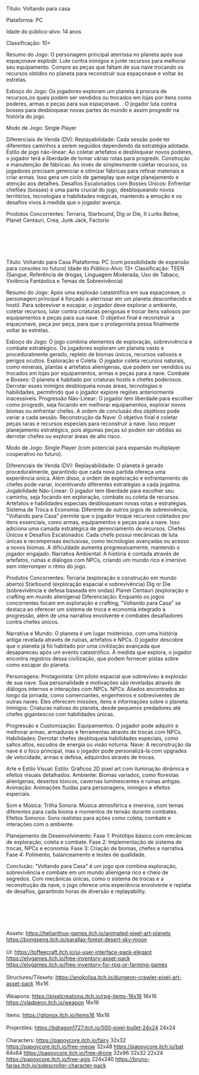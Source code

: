 Título: Voltando para casa

Plataforma: PC

Idade do público-alvo: 14 anos

Classificação: 10+

Resumo do Jogo:
O personagem principal aterrissa no planeta após sua espaçonave explodir. Lute contra inimigos e junte recursos para melhorar seu equipamento. Compre as peças que faltam de sua nave trocando os recursos obtidos no planeta para reconstruir sua espaçonave e voltar às estrelas.

Esboço do Jogo:
Os jogadores exploram um planeta à procura de recursos,os quais podem ser vendidos ou trocados em lojas por itens como poderes, armas e peças para sua espaçonave.
. O jogador luta contra bosses para desbloquear novas partes do mundo e assim progredir na história do jogo.

Modo de Jogo: Single Player

Diferenciais de Venda (DV): 
Replayabilidade: Cada sessão pode ter diferentes caminhos a serem seguidos dependendo da estratégia adotada.
Estilo de jogo não-linear: Ao coletar artefatos e desbloquear novos poderes, o jogador terá a liberdade de tomar várias rotas para progredir.
Construção e manutenção de fábricas: Ao invés de simplesmente coletar recursos, os jogadores precisam gerenciar e otimizar fábricas para refinar materiais e criar armas. Isso gera um ciclo de gameplay que exige planejamento e atenção aos detalhes.
Desafios Escalonados com Bosses Únicos: Enfrentar chefões (bosses) é uma parte crucial do jogo, desbloqueando novos territórios, tecnologias e habilidades mágicas, mantendo a emoção e os desafios vivos à medida que o jogador avança.

Produtos Concorrentes:
Terraria, Starbound, Dig or Die, It Lurks Below, Planet Centauri, Crea, Junk Jack, Factorio



</br></br></br></br>



Título: Voltando para Casa
Plataforma: PC (com possibilidade de expansão para consoles no futuro)
Idade do Público-Alvo: 13+
Classificação: TEEN (Sangue, Referência de drogas, Linguagem Moderada, Uso de Tabaco, Violência Fantástica e Temas de Sobrevivência)

Resumo do Jogo:
Após uma explosão catastrófica em sua espaçonave, o personagem principal é forçado a aterrissar em um planeta desconhecido e hostil. Para sobreviver e escapar, o jogador deve explorar o ambiente, coletar recursos, lutar contra criaturas perigosas e trocar itens valiosos por equipamentos e peças para sua nave. O objetivo final é reconstruir a espaçonave, peça por peça, para que o protagonista possa finalmente voltar às estrelas.

Esboço do Jogo:
O jogo combina elementos de exploração, sobrevivência e combate estratégico. Os jogadores exploram um planeta vasto e proceduralmente gerado, repleto de biomas únicos, recursos valiosos e perigos ocultos.
Exploração e Coleta:
O jogador coleta recursos naturais, como minerais, plantas e artefatos alienígenas, que podem ser vendidos ou trocados em lojas por equipamentos, armas e peças para a nave.
Combate e Bosses:
O planeta é habitado por criaturas hostis e chefes poderosos. Derrotar esses inimigos desbloqueia novas áreas, tecnologias e habilidades, permitindo que o jogador explore regiões anteriormente inacessíveis.
Progressão Não-Linear:
O jogador tem liberdade para escolher como progredir, seja focando em melhorar equipamentos, explorar novos biomas ou enfrentar chefes. A ordem de conclusão dos objetivos pode variar a cada sessão.
Reconstrução da Nave:
O objetivo final é coletar peças raras e recursos especiais para reconstruir a nave. Isso requer planejamento estratégico, pois algumas peças só podem ser obtidas ao derrotar chefes ou explorar áreas de alto risco.

Modo de Jogo:
Single Player (com potencial para expansão multiplayer cooperativo no futuro).

Diferenciais de Venda (DV):
Replayabilidade:
O planeta é gerado proceduralmente, garantindo que cada nova partida ofereça uma experiência única. Além disso, a ordem de exploração e enfrentamento de chefes pode variar, incentivando diferentes estratégias a cada jogatina.
Jogabilidade Não-Linear:
O jogador tem liberdade para escolher seu caminho, seja focando em exploração, combate ou coleta de recursos. Artefatos e habilidades especiais desbloqueiam novas rotas e estratégias.
Sistema de Troca e Economia:
Diferente de outros jogos de sobrevivência, "Voltando para Casa" permite que o jogador troque recursos coletados por itens essenciais, como armas, equipamentos e peças para a nave. Isso adiciona uma camada estratégica de gerenciamento de recursos.
Chefes Únicos e Desafios Escalonados:
Cada chefe possui mecânicas de luta únicas e recompensas exclusivas, como tecnologias avançadas ou acesso a novos biomas. A dificuldade aumenta progressivamente, mantendo o jogador engajado.
Narrativa Ambiental:
A história é contada através de artefatos, ruínas e diálogos com NPCs, criando um mundo rico e imersivo sem interromper o ritmo do jogo.

Produtos Concorrentes:
Terraria (exploração e construção em mundo aberto)
Starbound (exploração espacial e sobrevivência)
Dig or Die (sobrevivência e defesa baseada em ondas)
Planet Centauri (exploração e crafting em mundo alienígena)
Diferenciação:
Enquanto os jogos concorrentes focam em exploração e crafting, "Voltando para Casa" se destaca ao oferecer um sistema de troca e economia integrado à progressão, além de uma narrativa envolvente e combates desafiadores contra chefes únicos.

Narrativa e Mundo:
O planeta é um lugar misterioso, com uma história antiga revelada através de ruínas, artefatos e NPCs. O jogador descobre que o planeta já foi habitado por uma civilização avançada que desapareceu após um evento catastrófico. À medida que explora, o jogador encontra registros dessa civilização, que podem fornecer pistas sobre como escapar do planeta.

Personagens:
Protagonista: Um piloto espacial que sobreviveu à explosão de sua nave. Sua personalidade e motivações são reveladas através de diálogos internos e interações com NPCs.
NPCs: Aliados encontrados ao longo da jornada, como comerciantes, engenheiros e sobreviventes de outras naves. Eles oferecem missões, itens e informações sobre o planeta.
Inimigos: Criaturas nativas do planeta, desde pequenos predadores até chefes gigantescos com habilidades únicas.

Progressão e Customização:
Equipamentos: O jogador pode adquirir e melhorar armas, armaduras e ferramentas através de trocas com NPCs.
Habilidades: Derrotar chefes desbloqueia habilidades especiais, como saltos altos, escudos de energia ou visão noturna.
Nave: A reconstrução da nave é o foco principal, mas o jogador pode personalizá-la com upgrades de velocidade, armas e defesa, adquiridos através de trocas.

Arte e Estilo Visual:
Estilo: Gráficos 2D pixel art com iluminação dinâmica e efeitos visuais detalhados.
Ambiente: Biomas variados, como florestas alienígenas, desertos tóxicos, cavernas luminescentes e ruínas antigas.
Animação: Animações fluidas para personagens, inimigos e efeitos especiais.

Som e Música:
Trilha Sonora: Música atmosférica e imersiva, com temas diferentes para cada bioma e momentos de tensão durante combates.
Efeitos Sonoros: Sons realistas para ações como coleta, combate e interações com o ambiente.

Planejamento de Desenvolvimento:
Fase 1: Protótipo básico com mecânicas de exploração, coleta e combate.
Fase 2: Implementação de sistema de trocas, NPCs e economia.
Fase 3: Criação de biomas, chefes e narrativa.
Fase 4: Polimento, balanceamento e testes de qualidade.

Conclusão:
"Voltando para Casa" é um jogo que combina exploração, sobrevivência e combate em um mundo alienígena rico e cheio de segredos. Com mecânicas únicas, como o sistema de trocas e a reconstrução da nave, o jogo oferece uma experiência envolvente e repleta de desafios, garantindo horas de diversão e replayability.

</br></br></br></br>


Assets:
https://helianthus-games.itch.io/animated-pixel-art-planets 
https://bongseng.itch.io/parallax-forest-desert-sky-moon 
</br></br>
UI:
https://toffeecraft.itch.io/ui-user-interface-pack-elegant
https://elvgames.itch.io/free-inventory-asset-pack
https://elvgames.itch.io/free-inventory-for-rpg-or-farming-games
</br></br>
Structures/Tilesets:
https://anokolisa.itch.io/dungeon-crawler-pixel-art-asset-pack 16x16
</br></br>
Weapons:
https://pixelcreations.itch.io/rpg-items-16x16 16x16
https://vladpenn.itch.io/weapon 16x16
</br></br>
Items:
https://glionox.itch.io/items16 16x16
</br></br>
Projectiles:
https://bdragon1727.itch.io/500-pixel-bullet-24x24 24x24
</br></br>
Characters:
https://papoycore.itch.io/fairy 32x32
https://papoycore.itch.io/free-meow 32x48
https://papoycore.itch.io/bat 64x64
https://papoycore.itch.io/free-drone 32x96 32x32 22x24
https://papoycore.itch.io/free-agis 224x240
https://bruno-farias.itch.io/sidescroller-character-pack 








